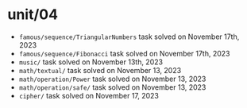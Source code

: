 # unit/04

- `famous/sequence/TriangularNumbers` task solved on November 17th, 2023
- `famous/sequence/Fibonacci` task solved on November 17th, 2023
- `music/` task solved on November 13th, 2023
- `math/textual/` task solved on November 13, 2023
- `math/operation/Power` task solved on November 13, 2023
- `math/operation/safe/` task solved on November 13, 2023
- `cipher/` task solved on November 17, 2023
